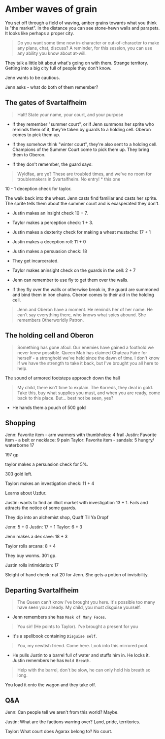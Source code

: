 # Amber waves of grain

You set off through a field of waving, amber grains towards what you think is "the market". In the distance you can see stone-hewn walls and parapets. It looks like perhaps a proper city.

> Do you want some time now in-character or out-of-character to make any plans, chat, discuss? A reminder, for this session, you can use any ability you know about at-will. 

They talk a little bit about what's going on with them. Strange territory. Getting into a big city full of people they don't know. 

Jenn wants to be cautious. 

Jenn asks - what do both of them remember? 

## The gates of Svartalfheim

> Halt! State your name, your court, and your purpose 

* If they remember "summer court", or if Jenn summons her sprite who reminds them of it, they're taken by guards to a holding cell. Oberon comes to pick them up. 

* If they somehow think "winter court", they're also sent to a holding cell. Champions of the Summer Court come to pick them up. They bring them to Oberon. 

* If they don't remember, the guard says: 

> Wyldfae, are ye? These are troubled times, and we've no room for troublemakers in Svartalfheim. No entry! * this one 

10 - 1 deception check for taylor. 

The walk back into the wheat. Jenn casts find familiar and casts her sprite. The sprite tells them about the summer court and is exasperated they don't. 

- Justin makes an insight check 10 + 7. 

- Taylor makes a perception check: 1 + 3. 

- Justin makes a dexterity check for making a wheat mustache: 17 + 1

- Justin makes a deception roll: 11 + 0

- Justin makes a persuasion check: 18

* They get incarcerated. 

- Taylor makes aninsight check on the guards in the cell: 2 + 7 

* Jenn can remember to use fly to get them over the walls. 

* If they fly over the walls or otherwise break in, the guard are summoned and bind them in iron chains. Oberon comes to their aid in the holding cell. 

> Jenn and Oberon have a moment. He reminds her of her name. He can't say everything there, who knows what spies abound. She remembers Otherworldly Patron. 

## The holding cell and Oberon 

> Something has gone afoul. Our enemies have gained a foothold we never knew possible. Queen Mab has claimed Chateau Faire for herself - a stronghold we've held since the dawn of time. I don't know if we have the strength to take it back, but I've brought you all here to help. 

The sound of armored footsteps approach down the hall 

> My child, there isn't time to explain. The Korreds, they deal in gold. Take this, buy what supplies you must, and when you are ready, come back to this place. But... best not be seen, yes?

* He hands them a pouch of 500 gold 

## Shopping

Jenn: Favorite item - arm warmers with thumbholes: 4 frail
Justin: Favorite item -  a belt or necklace: 9 pain
Taylor: Favorite item - sandals: 5 hungry/ waterborne 17

197 gp 

taylor makes a persuasion check for 5%. 

303 gold left. 

Taylor: makes an investigation check: 11 + 4

Learns about Uzdur. 

Justin: wants to find an illicit market with investigation 13 + 1. Fails and attracts the notice of some guards. 

They dip into an alchemist shop, Quaff Til Ya Dropf

Jenn: 5 + 0
Justin: 17 + 1
Taylor: 6 + 3

Jenn makes a dex save: 18 + 3 

Taylor rolls arcana: 8 + 4

They buy worms. 301 gp. 

Justin rolls intimidation: 17 

Sleight of hand check: nat 20 for Jenn. She gets a potion of invisibility. 

## Departing Svartalfheim 

> The Queen can't know I've brought you here. It's possible too many have seen you already. My child, you must disguise yourself. 

* Jenn remembers she has `Mask of Many Faces`. 

> You sir! (He points to Taylor). I've brought a present for you 

* It's a spellbook containing `Disguise self`. 

> You, my newtish friend. Come here. Look into this mirrored pool. 

* He pulls Justin to a barrel full of water and stuffs him in. He locks it. Justin remembers he has `Hold Breath`. 

> Help with the barrel, don't be slow, he can only hold his breath so long. 

You load it onto the wagon and they take off.


## Q&A

Jenn: Can people tell we aren't from this world? Maybe. 

Justin: What are the factions warring over? Land, pride, territories.

Taylor: What court does Agarax belong to? No court.